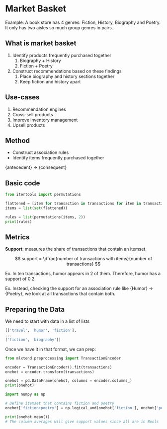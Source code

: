 # Market Basket

Example: 
A book store has 4 genres: Fiction, History, Biography and Poetry.
It only has two aisles so much group genres in pairs.

## What is market basket

1. Identify products frequently purchased together
   1. Biography + History
   2. Fiction + Poetry
2. Construct recommendations based on these findings
   1. Place biography and history sections together
   2. Keep fiction and history apart

## Use-cases

1. Recommendation engines
2. Cross-sell products
3. Improve inventory management
4. Upsell products

## Method

* Construct association rules
* Identify items frequently purchased together

{antecedent} -> {consequent}


## Basic code

```python
from itertools import permutations

flattened = [item for transaction in transactions for item in transaction]
items = list(set(flattened))

rules = list(permutations(items, 2))
print(rules)
```

## Metrics

**Support**: measures the share of transactions that contain an itemset.

$$
support = \dfrac{number of transactions with items}{number of transactions}
$$

Ex. In ten transactions, humor appears in 2 of them. Therefore, humor has a support of 0.2.

Ex. Instead, checking the support for an association rule like {Humor} -> {Poetry}, we look at all transactions that contain both. 


## Preparing the Data

We need to start with data in a list of lists

```python
[['travel', 'humor', 'fiction'],
...
['fiction', 'biography']]
```

Once we have it in that format, we can prep:

```python
from mlxtend.preprocessing import TransactionEncoder

encoder = TransactionEncoder().fit(transactions)
onehot = encoder.transform(transactions)

onehot = pd.DataFrame(onehot, columns = encoder.columns_)
print(onehot)

import numpy as np

# Define itemset that contains fiction and poetry
onehot['fiction+poetry'] = np.logical_and(onehot['fiction'], onehot['poetry'])

print(onehot.mean())
# The column averages will give support values since all are in Bools
```